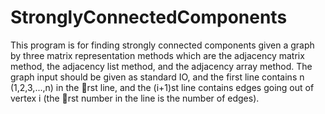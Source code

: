 # StronglyConnectedComponents
This program is for finding strongly connected components given a graph by three matrix representation methods which are the adjacency 
matrix method, the adjacency list method, and the adjacency array method.
The graph input should be given as standard IO, and the first line contains n (1,2,3,...,n) in the rst line, and the (i+1)st line contains edges going
out of vertex i (the rst number in the line is the number of edges).



